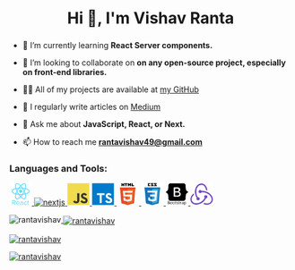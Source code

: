 <h1 align="center">Hi 👋, I'm Vishav Ranta</h1>
<h3 align="center"></h3>

- 🌱 I’m currently learning **React Server components.**

- 👯 I’m looking to collaborate on **on any open-source project, especially on front-end libraries.**

- 👨‍💻 All of my projects are available at [my GitHub](https://github.com/rantavishav)

- 📝 I regularly write articles on [Medium](https://medium.com/@rantavishav49)

- 💬 Ask me about **JavaScript, React, or Next.**

- 📫 How to reach me **rantavishav49@gmail.com**

<h3 align="left">Languages and Tools:</h3>
<p align="left">  <a href="https://reactjs.org/" target="_blank" rel="noreferrer"> <img src="https://raw.githubusercontent.com/devicons/devicon/master/icons/react/react-original-wordmark.svg" alt="react" width="40" height="40"/> </a> <a href="https://nextjs.org/" target="_blank" rel="noreferrer"> <img src="https://images.ctfassets.net/23aumh6u8s0i/c04wENP3FnbevwdWzrePs/1e2739fa6d0aa5192cf89599e009da4e/nextjs" alt="nextjs" width="40" height="40"/> </a> <a href="https://developer.mozilla.org/en-US/docs/Web/JavaScript" target="_blank" rel="noreferrer"> <img src="https://raw.githubusercontent.com/devicons/devicon/master/icons/javascript/javascript-original.svg" alt="javascript" width="40" height="40"/> </a> <a href="https://www.typescriptlang.org/" target="_blank" rel="noreferrer"> <img src="https://raw.githubusercontent.com/devicons/devicon/master/icons/typescript/typescript-original.svg" alt="typescript" width="40" height="40"/> </a> <a href="https://www.w3.org/html/" target="_blank" rel="noreferrer"> <img src="https://raw.githubusercontent.com/devicons/devicon/master/icons/html5/html5-original-wordmark.svg" alt="html5" width="40" height="40"/> </a> <a href="https://www.w3schools.com/css/" target="_blank" rel="noreferrer"> <img src="https://raw.githubusercontent.com/devicons/devicon/master/icons/css3/css3-original-wordmark.svg" alt="css3" width="40" height="40"/> </a> <a href="https://getbootstrap.com" target="_blank" rel="noreferrer"> <img src="https://raw.githubusercontent.com/devicons/devicon/master/icons/bootstrap/bootstrap-plain-wordmark.svg" alt="bootstrap" width="40" height="40"/> </a>   <a href="https://redux.js.org" target="_blank" rel="noreferrer"> <img src="https://raw.githubusercontent.com/devicons/devicon/master/icons/redux/redux-original.svg" alt="redux" width="40" height="40"/> </p>

<p><img align="left" src="https://github-readme-stats.vercel.app/api/top-langs?username=rantavishav&show_icons=true&locale=en&layout=compact" alt="rantavishav" /></p>

<p>&nbsp;<img align="center" src="https://github-readme-stats.vercel.app/api?username=rantavishav&show_icons=true&locale=en" alt="rantavishav" /></p>

<p><img align="center" src="https://github-readme-streak-stats.herokuapp.com/?user=rantavishav&" alt="rantavishav" /></p>

<p align="left"> <a href="https://github.com/ryo-ma/github-profile-trophy"><img src="https://github-profile-trophy.vercel.app/?username=rantavishav" alt="rantavishav" /></a> </p>
